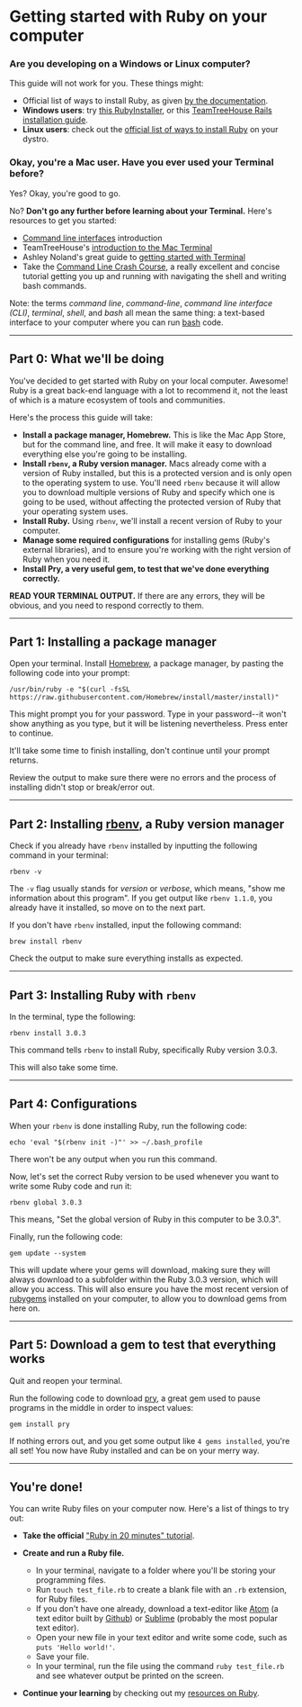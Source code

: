 # Getting started with Ruby on your computer

### Are you developing on a Windows or Linux computer?

This guide will not work for you. These things might:

* Official list of ways to install Ruby, as given [by the documentation](https://www.ruby-lang.org/en/documentation/installation/).
* **Windows users**: try [this RubyInstaller](https://rubyinstaller.org/), or this [TeamTreeHouse Rails installation guide](https://teamtreehouse.com/library/build-a-simple-ruby-on-rails-application/getting-started-with-rails/installing-rails-windows).
* **Linux users**: check out the [official list of ways to install Ruby](https://www.ruby-lang.org/en/documentation/installation/) on your dystro.

### Okay, you're a Mac user. Have you ever used your Terminal before?

Yes? Okay, you're good to go.

No? **Don't go any further before learning about your Terminal.** Here's resources to get you started:

* [Command line interfaces](../docs/command_line_ui.md) introduction
* TeamTreeHouse's [introduction to the Mac Terminal](https://blog.teamtreehouse.com/introduction-to-the-mac-os-x-command-line)
* Ashley Noland's great guide to [getting started with Terminal](https://ashleynolan.co.uk/blog/getting-started-with-terminal)
* Take the [Command Line Crash Course](https://learnpythonthehardway.org/book/appendixa.html), a really excellent and concise tutorial getting you up and running with navigating the shell and writing bash commands.

Note: the terms *command line*, *command-line*, *command line interface (CLI)*, *terminal*, *shell*, and *bash* all mean the same thing: a text-based interface to your computer where you can run [bash](https://cs.lmu.edu/~ray/notes/bash/) code.

<hr>

## Part 0: What we'll be doing

You've decided to get started with Ruby on your local computer. Awesome! Ruby is a great back-end language with a lot to recommend it, not the least of which is a mature ecosystem of tools and communities.

Here's the process this guide will take:

* **Install a package manager, Homebrew.** This is like the Mac App Store, but for the command line, and free. It will make it easy to download everything else you're going to be installing.
* **Install `rbenv`, a Ruby version manager.** Macs already come with a version of Ruby installed, but this is a protected version and is only open to the operating system to use. You'll need `rbenv` because it will allow you to download multiple versions of Ruby and specify which one is going to be used, without affecting the protected version of Ruby that your operating system uses.
* **Install Ruby.** Using `rbenv`, we'll install a recent version of Ruby to your computer.
* **Manage some required configurations** for installing gems (Ruby's external libraries), and to ensure you're working with the right version of Ruby when you need it.
* **Install Pry, a very useful gem, to test that we've done everything correctly.**

**READ YOUR TERMINAL OUTPUT.** If there are any errors, they will be obvious, and you need to respond correctly to them.

<hr>

## Part 1: Installing a package manager

Open your terminal. Install [Homebrew](https://brew.sh/), a package manager, by pasting the following code into your prompt:

```
/usr/bin/ruby -e "$(curl -fsSL https://raw.githubusercontent.com/Homebrew/install/master/install)"
```

This might prompt you for your password. Type in your password--it won't show anything as you type, but it will be listening nevertheless. Press enter to continue.

It'll take some time to finish installing, don't continue until your prompt returns.

Review the output to make sure there were no errors and the process of installing didn't stop or break/error out.

<hr>

## Part 2: Installing [rbenv](https://github.com/rbenv/rbenv), a Ruby version manager
Check if you already have `rbenv` installed by inputting the following command in your terminal:

```
rbenv -v
```

The `-v` flag usually stands for *version* or *verbose*, which means, "show me information about this program". If you get output like `rbenv 1.1.0`, you already have it installed, so move on to the next part.

If you don't have `rbenv` installed, input the following command:

```
brew install rbenv
```

Check the output to make sure everything installs as expected.

<hr>

## Part 3: Installing Ruby with `rbenv`
In the terminal, type the following:

```
rbenv install 3.0.3
```

This command tells `rbenv` to install Ruby, specifically Ruby version 3.0.3.

This will also take some time.

<hr>

## Part 4: Configurations

When your `rbenv` is done installing Ruby, run the following code:

```
echo 'eval "$(rbenv init -)"' >> ~/.bash_profile
```

There won't be any output when you run this command.

Now, let's set the correct Ruby version to be used whenever you want to write some Ruby code and run it:

```
rbenv global 3.0.3
```

This means, "Set the global version of Ruby in this computer to be 3.0.3".

Finally, run the following code:

```
gem update --system
```

This will update where your gems will download, making sure they will always download to a subfolder within the Ruby 3.0.3 version, which will allow you access. This will also ensure you have the most recent version of [rubygems](https://rubygems.org/) installed on your computer, to allow you to download gems from here on.

<hr>

## Part 5: Download a gem to test that everything works

Quit and reopen your terminal.

Run the following code to download [pry](https://github.com/pry/pry), a great gem used to pause programs in the middle in order to inspect values:

```
gem install pry
```

If nothing errors out, and you get some output like `4 gems installed`, you're all set! You now have Ruby installed and can be on your merry way.

<hr>

## You're done!

You can write Ruby files on your computer now. Here's a list of things to try out:

* **Take the official** ["Ruby in 20 minutes" tutorial](https://www.ruby-lang.org/en/documentation/quickstart/).

* **Create and run a Ruby file.**

  * In your terminal, navigate to a folder where you'll be storing your programming files.
  * Run `touch test_file.rb` to create a blank file with an `.rb` extension, for Ruby files.
  * If you don't have one already, download a text-editor like [Atom](https://atom.io/) (a text editor built by [Github](https://github.com)) or [Sublime](https://www.sublimetext.com/) (probably the most popular text editor).
  * Open your new file in your text editor and write some code, such as `puts 'Hello world!'`.
  * Save your file.
  * In your terminal, run the file using the command `ruby test_file.rb` and see whatever output be printed on the screen.

* **Continue your learning** by checking out my [resources on Ruby](../docs/ruby.md).
